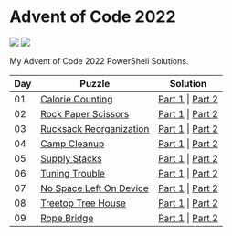 # Advent of Code 2022

<!-- Shields stolen from Josh Corr: https://github.com/joshcorr/Advent-of-code-2021 -->

![](https://img.shields.io/badge/day%20📅-09-blue)
![](https://img.shields.io/badge/stars%20⭐-18-yellow)

My Advent of Code 2022 PowerShell Solutions.

| Day | Puzzle                                                          | Solution                                                               |
|-----|-----------------------------------------------------------------|------------------------------------------------------------------------|
| 01  | [Calorie Counting](https://adventofcode.com/2022/day/1)         | [Part 1](src/Day01/Day01-1.ps1) &#124; [Part 2](src/Day01/Day01-2.ps1) |
| 02  | [Rock Paper Scissors](https://adventofcode.com/2022/day/2)      | [Part 1](src/Day02/Day02-1.ps1) &#124; [Part 2](src/Day02/Day02-2.ps1) |
| 03  | [Rucksack Reorganization](https://adventofcode.com/2022/day/3)  | [Part 1](src/Day03/Day03-1.ps1) &#124; [Part 2](src/Day03/Day03-2.ps1) |
| 04  | [Camp Cleanup](https://adventofcode.com/2022/day/4)             | [Part 1](src/Day04/Day04-1.ps1) &#124; [Part 2](src/Day04/Day04-2.ps1) |
| 05  | [Supply Stacks](https://adventofcode.com/2022/day/5)            | [Part 1](src/Day05/Day05-1.ps1) &#124; [Part 2](src/Day05/Day05-2.ps1) |
| 06  | [Tuning Trouble](https://adventofcode.com/2022/day/6)           | [Part 1](src/Day06/Day06-1.ps1) &#124; [Part 2](src/Day06/Day06-2.ps1) |
| 07  | [No Space Left On Device](https://adventofcode.com/2022/day/7)  | [Part 1](src/Day07/Day07-1.ps1) &#124; [Part 2](src/Day07/Day07-2.ps1) |
| 08  | [Treetop Tree House](https://adventofcode.com/2022/day/8)       | [Part 1](src/Day08/Day08-1.ps1) &#124; [Part 2](src/Day08/Day08-2.ps1) |
| 09  | [Rope Bridge](https://adventofcode.com/2022/day/9)              | [Part 1](src/Day09/Day09-1.ps1) &#124; [Part 2](src/Day09/Day09-2.ps1) |

